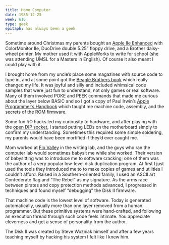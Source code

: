 ```yaml
---
title: Home Computer
date: 1985-12-25
week: 616
type: geek
epitaph: has always been a geek
---
```


Sometime around Christmas my parents bought an [Apple IIe Enhanced](https://apple2history.org/history/ah07/) with ColorMonitor IIe, DuoDrive double 5.25” floppy drive, and a Brother daisy-wheel printer. My mother used it with AppleWorks to write for school (she was attending UMSL for a Masters in English). Of course it also meant I could play with it.

I brought home from my uncle’s place some magazines with source code to type in, and at some point got the [Beagle Brothers book](https://archive.org/details/Beagle_Bros-The_Big_Tip_Book_OCR/mode/2up) which really changed my life. It was joyful and silly and included whimsical code samples that were just fun to understand, not only games or real software. Many of them involved POKE and PEEK commands that made me curious about the layer below BASIC and so I got a copy of Paul Irwin’s [Apple Programmer’s Handbook](https://vintageapple.org/apple_ii/pdf/Apple_Programmers_Handbook_1984.pdf) which taught me machine code, assembly, and the secrets of the ROM firmware.

Some fun I/O hacks led my curiousity to hardware, and after playing with the [open DIP socket](http://wiki.apple2.org/index.php?title=Pinouts#Apple_16-Pin_DIP_Socket_.28Internal.29), I started putting LEDs on the motherboard simply to confirm my understanding. Sometimes this required some simple soldering, my parents would have been mortified if they’d ever caught me.

Mom worked at [Flo Valley](https://stlcc.edu/fv) in the writing lab, and the guys who ran the computer lab would sometimes babysit me while she worked. Their version of babysitting was to introduce me to software cracking; one of them was the author of a very popular low-level disk duplication program. At first I just used the tools they introduced me to to make copies of games and utilities I couldn’t afford. Raised in a Southern-oriented family, I used an ASCII art Confederate flag and “The Rebel” as my signature. As the arms race between pirates and copy protection methods advanced, I progressed in techniques and found myself “debugging” the Disk II firmware.

That machine code is the lowest level of software. Today is generated automatically, usually more than one layer removed from a human programmer. But these primitive systems were hand-crafted, and following an execution thread through such code feels intimate. You appreciate cleverness and get a sense of personality from the author.

The Disk II was created by Steve Wozniak himself and after a few years teaching myself by hacking his system I felt like I knew him.
